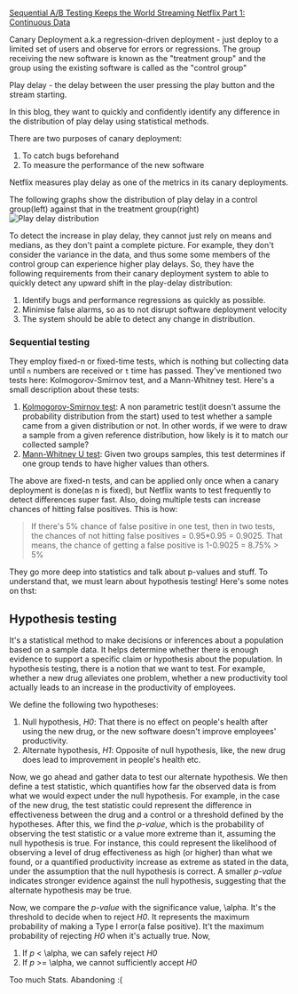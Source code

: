 [Sequential A/B Testing Keeps the World Streaming Netflix
Part 1: Continuous Data](https://netflixtechblog.com/sequential-a-b-testing-keeps-the-world-streaming-netflix-part-1-continuous-data-cba6c7ed49df)

Canary Deployment a.k.a regression-driven deployment - just deploy to a limited set of users and observe for errors or regressions. The group receiving the new software is known as the "treatment group" and the group using the existing software is called as the "control group"

Play delay - the delay between the user pressing the play button and the stream starting.

In this blog, they want to quickly and confidently identify any difference in the distribution of play delay using statistical methods.

There are two purposes of canary deployment:
1. To catch bugs beforehand
2. To measure the performance of the new software

Netflix measures play delay as one of the metrics in its canary deployments.

The following graphs show the distribution of play delay in a control group(left) against that in the treatment group(right)
![Play delay distribution](https://miro.medium.com/v2/resize:fit:828/format:webp/1*yDCF303-R9uqqH_zo7F4ug.gif)

To detect the increase in play delay, they cannot just rely on means and medians, as they don't paint a complete picture. For example, they don't consider the variance in the data, and thus some some members of the control group can experience higher play delays. So, they have the following requirements from their canary deployment system to able to quickly detect any upward shift in the play-delay distribution:
1. Identify bugs and performance regressions as quickly as possible.
2. Minimise false alarms, so as to not disrupt software deployment velocity
3. The system should be able to detect any change in distribution.

### Sequential testing
They employ fixed-n or fixed-time tests, which is nothing but collecting data until `n` numbers are received or `t` time has passed. They've mentioned two tests here: Kolmogorov-Smirnov test, and a Mann-Whitney test. Here's a small description about these tests:
1. [Kolmogorov-Smirnov test](https://en.wikipedia.org/wiki/Kolmogorov%E2%80%93Smirnov_test): A non parametric test(it doesn't assume the probability distribution from the start) used to test whether a sample came from a given distribution or not. In other words, if we were to draw a sample from a given reference distribution, how likely is it to match our collected sample?
2. [Mann-Whitney U test](https://en.wikipedia.org/wiki/Mann%E2%80%93Whitney_U_test): Given two groups samples, this test determines if one group tends to have higher values than others.

The above are fixed-n tests, and can be applied only once when a canary deployment is done(as n is fixed), but Netflix wants to test frequently to detect differences super fast. Also, doing multiple tests can increase chances of hitting false positives. This is how:
> If there's 5% chance of false positive in one test, then in two tests, the chances of not hitting false positives = 0.95*0.95 = 0.9025. That means, the chance of getting a false positive is 1-0.9025 = 8.75% > 5%

They go more deep into statistics and talk about p-values and stuff. To understand that, we must learn about hypothesis testing! Here's some notes on thst:

## Hypothesis testing
It's a statistical method to make decisions or inferences about a population based on a sample data. It helps determine whether there is enough evidence to support a specific claim or hypothesis about the population. In hypothesis testing, there is a notion that we want to test. For example, whether a new drug alleviates one problem, whether a new productivity tool actually leads to an increase in the productivity of employees. 

We define the following two hypotheses:
1. Null hypothesis, _H0_: That there is no effect on people's health after using the new drug, or the new software doesn't improve employees' productivity.
2. Alternate hypothesis, _H1_: Opposite of null hypothesis, like, the new drug does lead to improvement in people's health etc.

Now, we go ahead and gather data to test our alternate hypothesis. We then define a test statistic, which quantifies how far the observed data is from what we would expect under the null hypothesis. For example, in the case of the new drug, the test statistic could represent the difference in effectiveness between the drug and a control or a threshold defined by the hypotheses. After this, we find the _p-value_, which is the probability of observing the test statistic or a value more extreme than it, assuming the null hypothesis is true. For instance, this could represent the likelihood of observing a level of drug effectiveness as high (or higher) than what we found, or a quantified productivity increase as extreme as stated in the data, under the assumption that the null hypothesis is correct. A smaller _p-value_ indicates stronger evidence against the null hypothesis, suggesting that the alternate hypothesis may be true.

Now, we compare the _p-value_ with the significance value, \alpha. It's the threshold to decide when to reject _H0_. It represents the maximum probability of making a Type I error(a false positive). It't the maximum probability of rejecting _H0_ when it's actually true. Now, 
1. If _p_ < \alpha, we can safely reject _H0_
2. If _p_ >= \alpha, we cannot sufficiently accept _H0_ 


Too much Stats. Abandoning :(